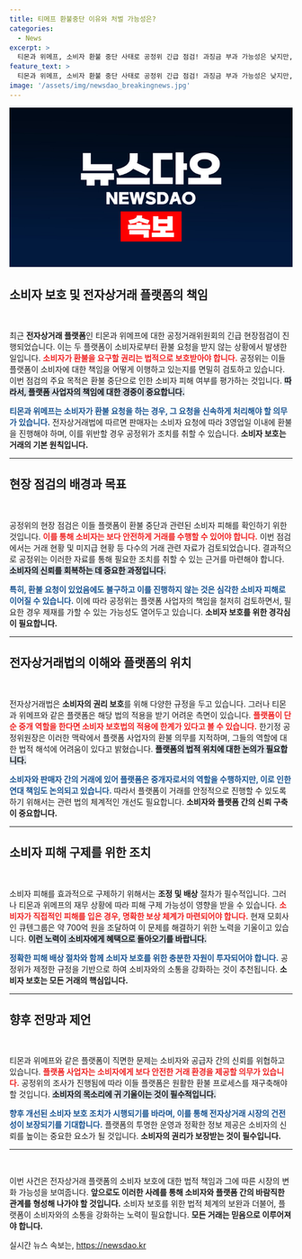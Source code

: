```yaml
---
title: 티메프 환불중단 이유와 처벌 가능성은?
categories:
  - News
excerpt: >
  티몬과 위메프, 소비자 환불 중단 사태로 공정위 긴급 점검! 과징금 부과 가능성은 낮지만, 소비자 피해구제는 불투명. 재무상황이 뒷받침되지 않으면 다소 어려울 듯.
feature_text: >
  티몬과 위메프, 소비자 환불 중단 사태로 공정위 긴급 점검! 과징금 부과 가능성은 낮지만, 소비자 피해구제는 불투명. 재무상황이 뒷받침되지 않으면 다소 어려울 듯.
image: '/assets/img/newsdao_breakingnews.jpg'
---
```


<p><img src="/assets/img/newsdao_breakingnews.jpg" alt="firstkoreanews 속보" /></p>

<h2 data-ke-size="size26">소비자 보호 및 전자상거래 플랫폼의 책임</h2>

<p data-ke-size="size16">&nbsp;</p>

<p>최근 <strong>전자상거래 플랫폼</strong>인 티몬과 위메프에 대한 공정거래위원회의 긴급 현장점검이 진행되었습니다. 이는 두 플랫폼이 소비자로부터 환불 요청을 받지 않는 상황에서 발생한 일입니다. <b><span style="color: #ee2323;">소비자가 환불을 요구할 권리는 법적으로 보호받아야 합니다.</span></b> 공정위는 이들 플랫폼이 소비자에 대한 책임을 어떻게 이행하고 있는지를 면밀히 검토하고 있습니다. 이번 점검의 주요 목적은 환불 중단으로 인한 소비자 피해 여부를 평가하는 것입니다. <b><span style="background-color: #21538527;">따라서, 플랫폼 사업자의 책임에 대한 경중이 중요합니다.</span></b></p>

<p><b><span style="color: #1a5490;">티몬과 위메프는 소비자가 환불 요청을 하는 경우, 그 요청을 신속하게 처리해야 할 의무가 있습니다.</span></b> 전자상거래법에 따르면 판매자는 소비자 요청에 따라 3영업일 이내에 환불을 진행해야 하며, 이를 위반할 경우 공정위가 조치를 취할 수 있습니다. <b>소비자 보호는 거래의 기본 원칙입니다.</b>  </p>

<hr />

<h2 data-ke-size="size26">현장 점검의 배경과 목표</h2>

<p data-ke-size="size16">&nbsp;</p>

<p>공정위의 현장 점검은 이들 플랫폼이 환불 중단과 관련된 소비자 피해를 확인하기 위한 것입니다. <b><span style="color: #ee2323;">이를 통해 소비자는 보다 안전하게 거래를 수행할 수 있어야 합니다.</span></b> 이번 점검에서는 거래 현황 및 미지급 현황 등 다수의 거래 관련 자료가 검토되었습니다. 결과적으로 공정위는 이러한 자료를 통해 필요한 조치를 취할 수 있는 근거를 마련해야 합니다. <b><span style="background-color: #21538527;">소비자의 신뢰를 회복하는 데 중요한 과정입니다.</span></b></p>

<p><b><span style="color: #1a5490;">특히, 환불 요청이 있었음에도 불구하고 이를 진행하지 않는 것은 심각한 소비자 피해로 이어질 수 있습니다.</span></b> 이에 따라 공정위는 플랫폼 사업자의 책임을 철저히 검토하면서, 필요한 경우 제재를 가할 수 있는 가능성도 열어두고 있습니다. <b>소비자 보호를 위한 경각심이 필요합니다.</b> </p>

<hr />

<h2 data-ke-size="size26">전자상거래법의 이해와 플랫폼의 위치</h2>

<p data-ke-size="size16">&nbsp;</p>

<p>전자상거래법은 <strong>소비자의 권리 보호</strong>를 위해 다양한 규정을 두고 있습니다. 그러나 티몬과 위메프와 같은 플랫폼은 해당 법의 적용을 받기 어려운 측면이 있습니다. <b><span style="color: #ee2323;">플랫폼이 단순 중개 역할을 한다면 소비자 보호법의 적용에 한계가 있다고 볼 수 있습니다.</span></b> 한기정 공정위원장은 이러한 맥락에서 플랫폼 사업자의 환불 의무를 지적하며, 그들의 역할에 대한 법적 해석에 어려움이 있다고 밝혔습니다. <b><span style="background-color: #21538527;">플랫폼의 법적 위치에 대한 논의가 필요합니다.</span></b></p>

<p><b><span style="color: #1a5490;">소비자와 판매자 간의 거래에 있어 플랫폼은 중개자로서의 역할을 수행하지만, 이로 인한 연대 책임도 논의되고 있습니다.</span></b> 따라서 플랫폼이 거래를 안정적으로 진행할 수 있도록 하기 위해서는 관련 법의 체계적인 개선도 필요합니다. <b>소비자와 플랫폼 간의 신뢰 구축이 중요합니다.</b></p>

<hr />

<h2 data-ke-size="size26">소비자 피해 구제를 위한 조치</h2>

<p data-ke-size="size16">&nbsp;</p>

<p>소비자 피해를 효과적으로 구제하기 위해서는 <b>조정 및 배상</b> 절차가 필수적입니다. 그러나 티몬과 위메프의 재무 상황에 따라 피해 구제 가능성이 영향을 받을 수 있습니다. <b><span style="color: #ee2323;">소비자가 직접적인 피해를 입은 경우, 명확한 보상 체계가 마련되어야 합니다.</span></b> 현재 모회사인 큐텐그룹은 약 700억 원을 조달하여 이 문제를 해결하기 위한 노력을 기울이고 있습니다. <b><span style="background-color: #21538527;">이런 노력이 소비자에게 혜택으로 돌아오기를 바랍니다.</span></b></p>

<p><b><span style="color: #1a5490;">정확한 피해 배상 절차와 함께 소비자 보호를 위한 충분한 자원이 투자되어야 합니다.</span></b> 공정위가 제정한 규정을 기반으로 하여 소비자와의 소통을 강화하는 것이 추천됩니다. <b>소비자 보호는 모든 거래의 핵심입니다.</b></p>

<hr />

<h2 data-ke-size="size26">향후 전망과 제언</h2>

<p data-ke-size="size16">&nbsp;</p>

<p>티몬과 위메프와 같은 플랫폼이 직면한 문제는 소비자와 공급자 간의 신뢰를 위협하고 있습니다. <b><span style="color: #ee2323;">플랫폼 사업자는 소비자에게 보다 안전한 거래 환경을 제공할 의무가 있습니다.</span></b> 공정위의 조사가 진행됨에 따라 이들 플랫폼은 원활한 환불 프로세스를 재구축해야 할 것입니다. <b><span style="background-color: #21538527;">소비자의 목소리에 귀 기울이는 것이 필수적입니다.</span></b></p>

<p><b><span style="color: #1a5490;">향후 개선된 소비자 보호 조치가 시행되기를 바라며, 이를 통해 전자상거래 시장의 건전성이 보장되기를 기대합니다.</span></b> 플랫폼의 투명한 운영과 정확한 정보 제공은 소비자의 신뢰를 높이는 중요한 요소가 될 것입니다. <b>소비자의 권리가 보장받는 것이 필수입니다.</b></p>

<hr />

<p data-ke-size="size16">&nbsp;</p>

<p>이번 사건은 전자상거래 플랫폼의 소비자 보호에 대한 법적 책임과 그에 따른 시장의 변화 가능성을 보여줍니다. <b>앞으로도 이러한 사례를 통해 소비자와 플랫폼 간의 바람직한 관계를 형성해 나가야 할 것입니다.</b> 소비자 보호를 위한 법적 체계의 보완과 더불어, 플랫폼이 소비자와의 소통을 강화하는 노력이 필요합니다. <b>모든 거래는 믿음으로 이루어져야 합니다.</b></p>
실시간 뉴스 속보는, <a href="https://newsdao.kr" rel="dofollow">https://newsdao.kr</a>


